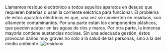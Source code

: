 Llamamos residuo electrónico a todos aquellos aparatos en desuso que requieren baterías o usan la corriente eléctrica para funcionar.
El problema de estos aparatos eléctricos es que, una vez se convierten en residuos, son altamente contaminantes. Por una parte están los componentes plásticos, que pueden acabar en las aguas de ríos y mares. Por otra parte, la inmensa mayoría contiene sustancias nocivas. Sin una adecuada gestión, éstos provocan daños muy graves no sólo a la salud de las personas, sino a la del medio ambiente.
![residuos](https://www.fundacionaquae.org/wp-content/uploads/2017/02/residuoselectro%CC%81nicos.jpg.webp)
